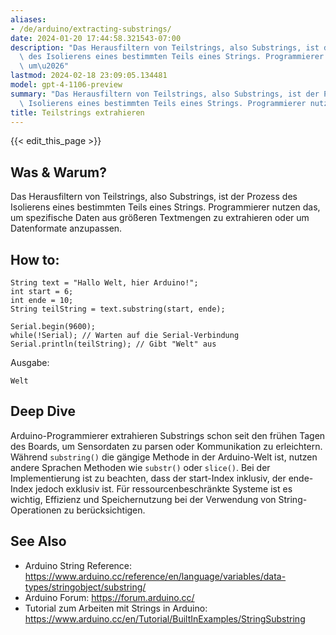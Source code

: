 ```yaml
---
aliases:
- /de/arduino/extracting-substrings/
date: 2024-01-20 17:44:58.321543-07:00
description: "Das Herausfiltern von Teilstrings, also Substrings, ist der Prozess\
  \ des Isolierens eines bestimmten Teils eines Strings. Programmierer nutzen das,\
  \ um\u2026"
lastmod: 2024-02-18 23:09:05.134481
model: gpt-4-1106-preview
summary: "Das Herausfiltern von Teilstrings, also Substrings, ist der Prozess des\
  \ Isolierens eines bestimmten Teils eines Strings. Programmierer nutzen das, um\u2026"
title: Teilstrings extrahieren
---
```


{{< edit_this_page >}}

## Was & Warum?
Das Herausfiltern von Teilstrings, also Substrings, ist der Prozess des Isolierens eines bestimmten Teils eines Strings. Programmierer nutzen das, um spezifische Daten aus größeren Textmengen zu extrahieren oder um Datenformate anzupassen.

## How to:
```Arduino
String text = "Hallo Welt, hier Arduino!";
int start = 6;
int ende = 10;
String teilString = text.substring(start, ende);

Serial.begin(9600);
while(!Serial); // Warten auf die Serial-Verbindung
Serial.println(teilString); // Gibt "Welt" aus
```
Ausgabe:
```
Welt
```

## Deep Dive
Arduino-Programmierer extrahieren Substrings schon seit den frühen Tagen des Boards, um Sensordaten zu parsen oder Kommunikation zu erleichtern. Während `substring()` die gängige Methode in der Arduino-Welt ist, nutzen andere Sprachen Methoden wie `substr()` oder `slice()`. Bei der Implementierung ist zu beachten, dass der start-Index inklusiv, der ende-Index jedoch exklusiv ist. Für ressourcenbeschränkte Systeme ist es wichtig, Effizienz und Speichernutzung bei der Verwendung von String-Operationen zu berücksichtigen.

## See Also
- Arduino String Reference: https://www.arduino.cc/reference/en/language/variables/data-types/stringobject/substring/
- Arduino Forum: https://forum.arduino.cc/
- Tutorial zum Arbeiten mit Strings in Arduino: https://www.arduino.cc/en/Tutorial/BuiltInExamples/StringSubstring
